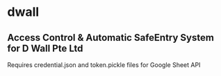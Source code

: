 # dwall
## Access Control &amp; Automatic SafeEntry System for D Wall Pte Ltd

Requires credential.json and token.pickle files for Google Sheet API
